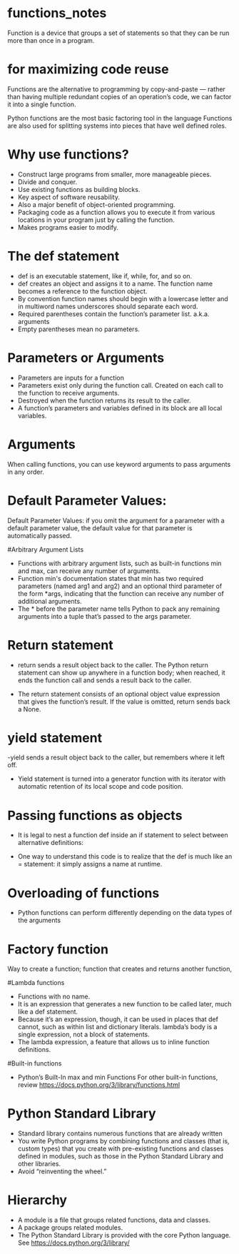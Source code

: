 # functions_notes
Function is a device that groups a set of statements so that they can be run more than once in a program.

# for maximizing code reuse

Functions are the alternative to programming by copy-and-paste — rather than having multiple redundant copies of an operation’s code, we can factor it into a single function.

Python functions are the most basic factoring tool in the language Functions are also used for splitting systems into pieces that have well defined roles.

# Why use functions?

- Construct large programs from smaller, more manageable pieces.
- Divide and conquer.
- Use existing functions as building blocks.
- Key aspect of software reusability.
- Also a major benefit of object-oriented programming.
- Packaging code as a function allows you to execute it from various locations in your program just by calling the function.
- Makes programs easier to modify.

# The def statement
- def is an executable statement, like if, while, for, and so on.
- def creates an object and assigns it to a name. The function name becomes a reference to the function object.
- By convention function names should begin with a lowercase letter and in multiword names underscores should separate each word.
- Required parentheses contain the function’s parameter list. a.k.a. arguments
- Empty parentheses mean no parameters.

# Parameters or Arguments
- Parameters are inputs for a function
- Parameters exist only during the function call. Created on each call to the function to receive arguments.
- Destroyed when the function returns its result to the caller.
- A function’s parameters and variables defined in its block are all local variables.

# Arguments

When calling functions, you can use keyword arguments to pass arguments in any order.

# Default Parameter Values:

Default Parameter Values: if you omit the argument for a parameter with a default parameter value, the default value for that parameter is automatically passed.

#Arbitrary Argument Lists

- Functions with arbitrary argument lists, such as built-in functions min and max, can receive any number of arguments.
- Function min's documentation states that min has two required parameters (named arg1 and arg2) and an optional third parameter of the form *args, indicating that the function can receive any number of additional arguments.
- The * before the parameter name tells Python to pack any remaining arguments into a tuple that’s passed to the args parameter.


# Return statement

- return sends a result object back to the caller. The Python return statement can show up anywhere in a function body; when reached, it ends the function call and sends a result back to the caller.

- The return statement consists of an optional object value expression that gives the function’s result. If the value is omitted, return sends back a None.

# yield statement

-yield sends a result object back to the caller, but remembers where it left off.
- Yield statement is turned into a generator function with its iterator with automatic retention of its local scope and code position.

# Passing functions as objects

- It is legal to nest a function def inside an if statement to select between alternative definitions:

- One way to understand this code is to realize that the def is much like an = statement: it simply assigns a name at runtime.

# Overloading of functions

- Python functions can perform differently depending on the data types of the arguments

# Factory function

Way to create a function; function that creates and returns another function,

#Lambda functions

- Functions with no name.
- It is an expression that generates a new function to be called later, much like a def statement.
- Because it’s an expression, though, it can be used in places that def cannot, such as within list and dictionary literals. lambda’s body is a single expression, not a block of statements.
- The lambda expression, a feature that allows us to inline function definitions.


#Built-in functions

- Python’s Built-In max and min Functions For other built-in functions, review https://docs.python.org/3/library/functions.html

# Python Standard Library

- Standard library contains numerous functions that are already written
- You write Python programs by combining functions and classes (that is, custom types) that you create with pre-existing functions and classes defined in modules, such as those in the Python Standard Library and other libraries.
- Avoid “reinventing the wheel.”

# Hierarchy

- A module is a file that groups related functions, data and classes.
- A package groups related modules.
- The Python Standard Library is provided with the core Python language. See https://docs.python.org/3/library/


